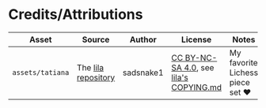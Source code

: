 # Credits/Attributions

Asset | Source | Author | License | Notes
--- | --- | --- | --- | ---
`assets/tatiana` | The [lila repository](https://github.com/ornicar/lila/tree/master/public/piece/tatiana) | sadsnake1 | [CC BY-NC-SA 4.0], see [lila's COPYING.md](https://github.com/ornicar/lila/blob/master/COPYING.md) | My favorite Lichess piece set ❤️

[CC BY-NC-SA 4.0]: https://creativecommons.org/licenses/by-nc-sa/4.0/
